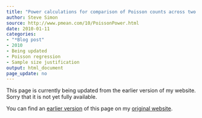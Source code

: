 ```yaml
---
title: "Power calculations for comparison of Poisson counts across two groups"
author: Steve Simon
source: http://www.pmean.com/10/PoissonPower.html
date: 2010-01-11
categories:
- "*Blog post"
- 2010
- Being updated
- Poisson regression
- Sample size justification
output: html_document
page_update: no
---
```


This page is currently being updated from the earlier version of my website. Sorry that it is not yet fully available.

<!---More--->

You can find an [earlier version][sim1] of this page on my [original website][sim2].

[sim1]: http://www.pmean.com/10/PoissonPower.html
[sim2]: http://www.pmean.com/original_site.html
